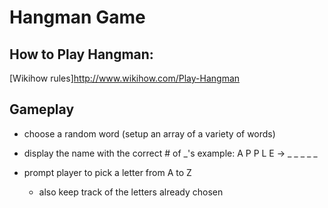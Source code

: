 # Hangman Game

## How to Play Hangman: 
[Wikihow rules]http://www.wikihow.com/Play-Hangman

## Gameplay
- choose a random word (setup an array of a variety of words)

- display the name with the correct # of _'s
    example: A P P L E -> _ _ _ _ _ 

- prompt player to pick a letter from A to Z 
    - also keep track of the letters already chosen

